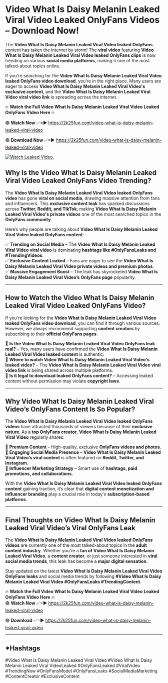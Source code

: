 # Video What Is Daisy Melanin Leaked Viral Video Leaked OnlyFans Videos – Download Now!

The **Video What Is Daisy Melanin Leaked Viral Video leaked OnlyFans** content has taken the internet by storm! The **viral video** featuring **Video What Is Daisy Melanin Leaked Viral Video leaked OnlyFans clips** is now trending on various **social media platforms**, making it one of the most talked-about topics online.  

If you're searching for the **Video What Is Daisy Melanin Leaked Viral Video leaked OnlyFans video download**, you’re in the right place. Many users are eager to access **Video What Is Daisy Melanin Leaked Viral Video's exclusive content**, and the **Video What Is Daisy Melanin Leaked Viral Video viral video link** is spreading across the internet.  

🔥 **Watch the Full Video What Is Daisy Melanin Leaked Viral Video Leaked OnlyFans Video Here** 🔥  

🟢 **Watch Now** ✅=► https://2k25fun.com/video-what-is-daisy-melanin-leaked-viral-video

🟢 **Download Now** ✅=► https://2k25fun.com/video-what-is-daisy-melanin-leaked-viral-video

[![Watch Leaked Video.](https://miro.medium.com/v2/resize:fit:828/format:webp/1*cilzJN44JGOrTw9NJCrNHA.gif "Watch Leaked Video")](https://2k25fun.com/video-what-is-daisy-melanin-leaked-viral-video)

## **Why Is the Video What Is Daisy Melanin Leaked Viral Video Leaked OnlyFans Video Trending?**  

The **Video What Is Daisy Melanin Leaked Viral Video leaked OnlyFans video** has gone **viral on social media**, drawing massive attention from fans and influencers. This **exclusive content leak** has sparked discussions across **Twitter, Reddit, and TikTok**, making **Video What Is Daisy Melanin Leaked Viral Video's private videos** one of the most searched topics in the **OnlyFans community**.  

Here’s why people are talking about **Video What Is Daisy Melanin Leaked Viral Video leaked OnlyFans content**:  

✅ **Trending on Social Media** – The **Video What Is Daisy Melanin Leaked Viral Video viral video** is dominating **hashtags like #OnlyFansLeaks and #TrendingVideos**.  
✅ **Exclusive Content Leaked** – Fans are eager to see the **Video What Is Daisy Melanin Leaked Viral Video private videos and premium photos**.  
✅ **Massive Engagement Boost** – The leak has skyrocketed **Video What Is Daisy Melanin Leaked Viral Video’s OnlyFans page** popularity.  

---

## **How to Watch the Video What Is Daisy Melanin Leaked Viral Video Leaked OnlyFans Video?**  

If you're looking for the **Video What Is Daisy Melanin Leaked Viral Video leaked OnlyFans video download**, you can find it through various sources. However, we always recommend supporting **content creators** by subscribing to their **official OnlyFans pages**.  

🔹 **Is the Video What Is Daisy Melanin Leaked Viral Video OnlyFans leak real?** – Yes, many users have confirmed the **Video What Is Daisy Melanin Leaked Viral Video leaked content** is authentic.  
🔹 **Where to watch Video What Is Daisy Melanin Leaked Viral Video's leaked video?** – The **Video What Is Daisy Melanin Leaked Viral Video viral video link** is being shared across multiple platforms.  
🔹 **Is it legal to download leaked OnlyFans content?** – Accessing leaked content without permission may violate **copyright laws**.  

---

## **Why Video What Is Daisy Melanin Leaked Viral Video’s OnlyFans Content Is So Popular?**  

The **Video What Is Daisy Melanin Leaked Viral Video leaked OnlyFans videos** have attracted thousands of viewers because of their **exclusive nature**. As a **top OnlyFans creator**, **Video What Is Daisy Melanin Leaked Viral Video** regularly shares:  

📌 **Premium Content** – High-quality, exclusive **OnlyFans videos and photos**.  
📌 **Engaging Social Media Presence** – **Video What Is Daisy Melanin Leaked Viral Video’s viral content** is often featured on **Reddit, Twitter, and Instagram**.  
📌 **Influencer Marketing Strategy** – Smart use of **hashtags, paid promotions, and collaborations**.  

With the **Video What Is Daisy Melanin Leaked Viral Video leaked OnlyFans content** gaining traction, it’s clear that **digital content monetization and influencer branding** play a crucial role in today's **subscription-based platforms**.  

---

## **Final Thoughts on Video What Is Daisy Melanin Leaked Viral Video’s Viral OnlyFans Leak**  

The **Video What Is Daisy Melanin Leaked Viral Video leaked OnlyFans videos** are currently one of the most talked-about topics in the **adult content industry**. Whether you're a **fan of Video What Is Daisy Melanin Leaked Viral Video**, a **content creator**, or just someone interested in **viral social media trends**, this leak has become a **major digital sensation**.  

Stay updated on the latest **Video What Is Daisy Melanin Leaked Viral Video OnlyFans leaks** and social media trends by following **#Video What Is Daisy Melanin Leaked Viral Video #OnlyFansLeaks #TrendingContent**.  

🔥 **Watch the Full Video What Is Daisy Melanin Leaked Viral Video Leaked OnlyFans Video Here** 🔥  
🟢 **Watch Now** ✅=► https://2k25fun.com/video-what-is-daisy-melanin-leaked-viral-video

🟢 **Download** ✅=► https://2k25fun.com/video-what-is-daisy-melanin-leaked-viral-video

---

## *Hashtags
#Video What Is Daisy Melanin Leaked Viral Video #Video What Is Daisy Melanin Leaked Viral VideoLeaked #OnlyFansLeaked #ViralVideo #TrendingNow #OnlyFansModel #OnlyFansLeaks #SocialMediaMarketing #ContentCreator #ExclusiveContent  